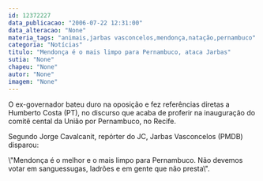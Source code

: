 ```yaml
---
id: 12372227
data_publicacao: "2006-07-22 12:31:00"
data_alteracao: "None"
materia_tags: "animais,jarbas vasconcelos,mendonça,natação,pernambuco"
categoria: "Notícias"
titulo: "Mendonça é o mais limpo para Pernambuco, ataca Jarbas"
sutia: "None"
chapeu: "None"
autor: "None"
imagem: "None"
---
```

<p><P>O ex-governador bateu duro na oposição e fez referências diretas a Humberto Costa (PT), no discurso que acaba de proferir na inauguração do comitê cental da União por Pernambuco, no Recife.</P></p>
<p><P>Segundo Jorge Cavalcanit, repórter do JC, Jarbas Vasconcelos (PMDB) disparou:</P></p>
<p><P>\"Mendonça é o melhor e o mais limpo para Pernambuco. Não devemos votar em sanguessugas, ladrões e em gente que não presta\".</P> </p>
